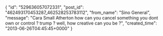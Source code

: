  {
   "id": "529636057072331",
   "post_id": "462493170453287_462528253783112",
   "from_name": "Sino General",
   "message": "Cara Small Atherton how can you cancel something you dont own or control ? trump ? well, how creative can you be ?",
   "created_time": "2013-06-26T04:45:45+0000"
 }
